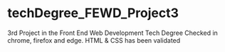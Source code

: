 # techDegree_FEWD_Project3
 3rd Project in the Front End Web Development Tech Degree
Checked in chrome, firefox and edge.
HTML & CSS has been validated